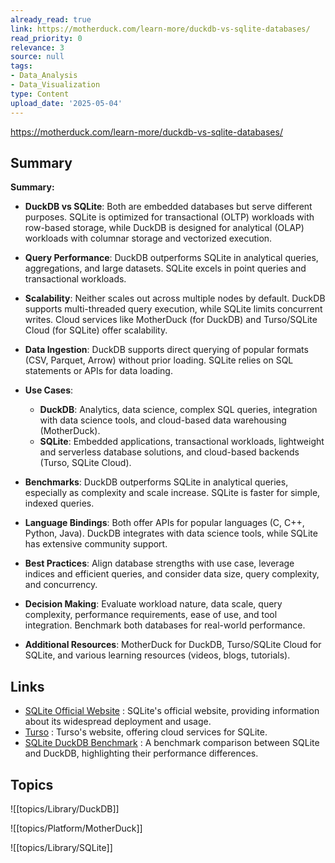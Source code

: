 ```yaml
---
already_read: true
link: https://motherduck.com/learn-more/duckdb-vs-sqlite-databases/
read_priority: 0
relevance: 3
source: null
tags:
- Data_Analysis
- Data_Visualization
type: Content
upload_date: '2025-05-04'
---
```


https://motherduck.com/learn-more/duckdb-vs-sqlite-databases/
## Summary

**Summary:**

- **DuckDB vs SQLite**: Both are embedded databases but serve different purposes. SQLite is optimized for transactional (OLTP) workloads with row-based storage, while DuckDB is designed for analytical (OLAP) workloads with columnar storage and vectorized execution.

- **Query Performance**: DuckDB outperforms SQLite in analytical queries, aggregations, and large datasets. SQLite excels in point queries and transactional workloads.

- **Scalability**: Neither scales out across multiple nodes by default. DuckDB supports multi-threaded query execution, while SQLite limits concurrent writes. Cloud services like MotherDuck (for DuckDB) and Turso/SQLite Cloud (for SQLite) offer scalability.

- **Data Ingestion**: DuckDB supports direct querying of popular formats (CSV, Parquet, Arrow) without prior loading. SQLite relies on SQL statements or APIs for data loading.

- **Use Cases**:
  - **DuckDB**: Analytics, data science, complex SQL queries, integration with data science tools, and cloud-based data warehousing (MotherDuck).
  - **SQLite**: Embedded applications, transactional workloads, lightweight and serverless database solutions, and cloud-based backends (Turso, SQLite Cloud).

- **Benchmarks**: DuckDB outperforms SQLite in analytical queries, especially as complexity and scale increase. SQLite is faster for simple, indexed queries.

- **Language Bindings**: Both offer APIs for popular languages (C, C++, Python, Java). DuckDB integrates with data science tools, while SQLite has extensive community support.

- **Best Practices**: Align database strengths with use case, leverage indices and efficient queries, and consider data size, query complexity, and concurrency.

- **Decision Making**: Evaluate workload nature, data scale, query complexity, performance requirements, ease of use, and tool integration. Benchmark both databases for real-world performance.

- **Additional Resources**: MotherDuck for DuckDB, Turso/SQLite Cloud for SQLite, and various learning resources (videos, blogs, tutorials).
## Links

- [SQLite Official Website](https://www.sqlite.org/mostdeployed.html) : SQLite's official website, providing information about its widespread deployment and usage.
- [Turso](https://turso.tech/) : Turso's website, offering cloud services for SQLite.
- [SQLite DuckDB Benchmark](https://www.lukas-barth.net/blog/sqlite-duckdb-benchmark/) : A benchmark comparison between SQLite and DuckDB, highlighting their performance differences.

## Topics

![[topics/Library/DuckDB]]

![[topics/Platform/MotherDuck]]

![[topics/Library/SQLite]]